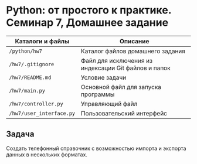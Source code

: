 # Python: от простого к практике. Семинар 7, Домашнее задание

Каталоги и файлы         | Описание
-------------------------|-----------------------------------------------------
`/python/hw7`            | Каталог файлов домашнего задания
`/hw7/.gitignore`        | Файл для исключения из индексации Git файлов и папок
`/hw7/README.md`         | Условие задачи
`/hw7/main.py`           | Oсновной файл для запуска программы
`/hw7/controller.py`     | Управляющий файл
`/hw7/user_interface.py` | Пользовательский интерфейс 

## Задача

Создать телефонный справочник с возможностью импорта и экспорта данных в нескольких форматах.
